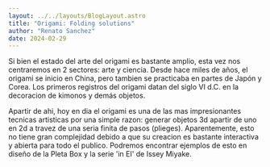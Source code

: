 ```yaml
---
layout: ../../layouts/BlogLayout.astro
title: "Origami: Folding solutions"
author: "Renato Sanchez"
date: 2024-02-29
---
```

Si bien el estado del arte del origami es bastante amplio, esta vez nos centraremos en 2 sectores: arte y ciencia.
Desde hace miles de años, el origami se inicio en China, pero tambien se practicaba en partes de Japón y Corea. Los primeros registros del origami datan del siglo VI d.C. en la decoracion de kimonos y demás objetos. 

Apartir de ahi, hoy en dia el origami es una de las mas impresionantes tecnicas artisticas por una simple razon: generar objetos 3d apartir de uno en 2d a travez de una seria finita de pasos (plieges). Aparentemente, esto no tiene gran complejidad debido a que su creacion es bastante interactiva y abierta para todo el publico. Podremos encontrar ejemplos de esto en diseño de la Pleta Box y la serie 'in EI' de Issey Miyake.

